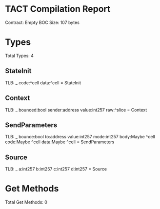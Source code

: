 # TACT Compilation Report
Contract: Empty
BOC Size: 107 bytes

# Types
Total Types: 4

## StateInit
TLB: _ code:^cell data:^cell = StateInit

## Context
TLB: _ bounced:bool sender:address value:int257 raw:^slice = Context

## SendParameters
TLB: _ bounce:bool to:address value:int257 mode:int257 body:Maybe ^cell code:Maybe ^cell data:Maybe ^cell = SendParameters

## Source
TLB: _ a:int257 b:int257 c:int257 d:int257 = Source

# Get Methods
Total Get Methods: 0
